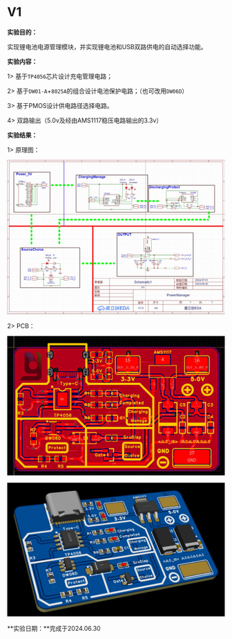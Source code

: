 # V1

**实验目的：**

实现锂电池电源管理模块，并实现锂电池和USB双路供电的自动选择功能。

**实验内容：**

1> 基于`TP4056`芯片设计充电管理电路；

2> 基于`DW01-A`+`8025A`的组合设计电池保护电路；（也可改用`DW06D`）

3> 基于PMOS设计供电路径选择电路。

4> 双路输出（5.0v及经由AMS1117稳压电路输出的3.3v）

**实验结果：**

1> 原理图：

![1](Pics\1.png)

2> PCB：

![2](Pics\2.png)

![3](Pics\3.png)

**实验日期：**完成于2024.06.30

